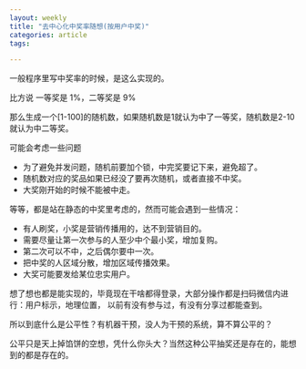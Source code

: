 ```yaml
---
layout: weekly
title: "去中心化中奖率随想(按用户中奖)"
categories: article
tags:

---
```


一般程序里写中奖率的时候，是这么实现的。

比方说 一等奖是 1%，二等奖是 9%

那么生成一个[1-100]的随机数，如果随机数是1就认为中了一等奖，随机数是2-10就认为中二等奖。

可能会考虑一些问题

 - 为了避免并发问题，随机前要加个锁，中完奖要记下来，避免超了。
 - 随机数对应的奖品如果已经没了要再次随机，或者直接不中奖。
 - 大奖刚开始的时候不能被中走。

等等，都是站在静态的中奖里考虑的，然而可能会遇到一些情况：

 - 有人刷奖，小奖是营销传播用的，达不到营销目的。
 - 需要尽量让第一次参与的人至少中个最小奖，增加复购。
 - 第二次可以不中，之后偶尔要中一次。
 - 把中奖的人区域分散，增加区域传播效果。
 - 大奖可能要发给某位忠实用户。

想了想也都是能实现的，毕竟现在干啥都得登录，大部分操作都是扫码微信内进行：用户标示，地理位置，
以前有没有参与过，有没有分享过都能查到。

所以到底什么是公平性？有机器干预，没人为干预的系统，算不算公平的？

公平只是天上掉馅饼的空想，凭什么你头大？当然这种公平抽奖还是存在的，能想到的都是存在的。



